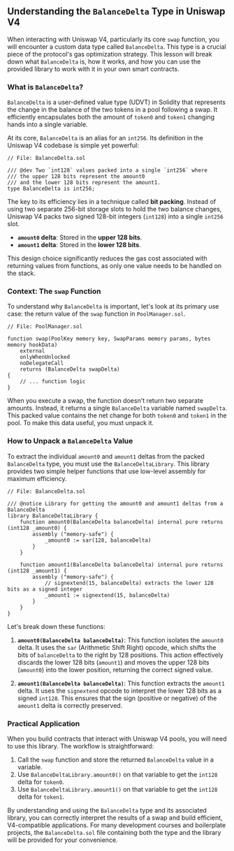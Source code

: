 ## Understanding the `BalanceDelta` Type in Uniswap V4

When interacting with Uniswap V4, particularly its core `swap` function, you will encounter a custom data type called `BalanceDelta`. This type is a crucial piece of the protocol's gas optimization strategy. This lesson will break down what `BalanceDelta` is, how it works, and how you can use the provided library to work with it in your own smart contracts.

### What is `BalanceDelta`?

`BalanceDelta` is a user-defined value type (UDVT) in Solidity that represents the change in the balance of the two tokens in a pool following a swap. It efficiently encapsulates both the amount of `token0` and `token1` changing hands into a single variable.

At its core, `BalanceDelta` is an alias for an `int256`. Its definition in the Uniswap V4 codebase is simple yet powerful:

```solidity
// File: BalanceDelta.sol

/// @dev Two `int128` values packed into a single `int256` where
/// the upper 128 bits represent the amount0
/// and the lower 128 bits represent the amount1.
type BalanceDelta is int256;
```

The key to its efficiency lies in a technique called **bit packing**. Instead of using two separate 256-bit storage slots to hold the two balance changes, Uniswap V4 packs two signed 128-bit integers (`int128`) into a single `int256` slot.

*   **`amount0` delta**: Stored in the **upper 128 bits**.
*   **`amount1` delta**: Stored in the **lower 128 bits**.

This design choice significantly reduces the gas cost associated with returning values from functions, as only one value needs to be handled on the stack.

### Context: The `swap` Function

To understand why `BalanceDelta` is important, let's look at its primary use case: the return value of the `swap` function in `PoolManager.sol`.

```solidity
// File: PoolManager.sol

function swap(PoolKey memory key, SwapParams memory params, bytes memory hookData)
    external
    onlyWhenUnlocked
    noDelegateCall
    returns (BalanceDelta swapDelta)
{
    // ... function logic
}
```

When you execute a swap, the function doesn't return two separate amounts. Instead, it returns a single `BalanceDelta` variable named `swapDelta`. This packed value contains the net change for both `token0` and `token1` in the pool. To make this data useful, you must unpack it.

### How to Unpack a `BalanceDelta` Value

To extract the individual `amount0` and `amount1` deltas from the packed `BalanceDelta` type, you must use the `BalanceDeltaLibrary`. This library provides two simple helper functions that use low-level assembly for maximum efficiency.

```solidity
// File: BalanceDelta.sol

/// @notice Library for getting the amount0 and amount1 deltas from a BalanceDelta
library BalanceDeltaLibrary {
    function amount0(BalanceDelta balanceDelta) internal pure returns (int128 _amount0) {
        assembly ("memory-safe") {
            _amount0 := sar(128, balanceDelta)
        }
    }

    function amount1(BalanceDelta balanceDelta) internal pure returns (int128 _amount1) {
        assembly ("memory-safe") {
            // signextend(15, balanceDelta) extracts the lower 128 bits as a signed integer
            _amount1 := signextend(15, balanceDelta)
        }
    }
}
```

Let's break down these functions:

1.  **`amount0(BalanceDelta balanceDelta)`**: This function isolates the `amount0` delta. It uses the `sar` (Arithmetic Shift Right) opcode, which shifts the bits of `balanceDelta` to the right by 128 positions. This action effectively discards the lower 128 bits (`amount1`) and moves the upper 128 bits (`amount0`) into the lower position, returning the correct signed value.

2.  **`amount1(BalanceDelta balanceDelta)`**: This function extracts the `amount1` delta. It uses the `signextend` opcode to interpret the lower 128 bits as a signed `int128`. This ensures that the sign (positive or negative) of the `amount1` delta is correctly preserved.

### Practical Application

When you build contracts that interact with Uniswap V4 pools, you will need to use this library. The workflow is straightforward:

1.  Call the `swap` function and store the returned `BalanceDelta` value in a variable.
2.  Use `BalanceDeltaLibrary.amount0()` on that variable to get the `int128` delta for `token0`.
3.  Use `BalanceDeltaLibrary.amount1()` on that variable to get the `int128` delta for `token1`.

By understanding and using the `BalanceDelta` type and its associated library, you can correctly interpret the results of a swap and build efficient, V4-compatible applications. For many development courses and boilerplate projects, the `BalanceDelta.sol` file containing both the type and the library will be provided for your convenience.